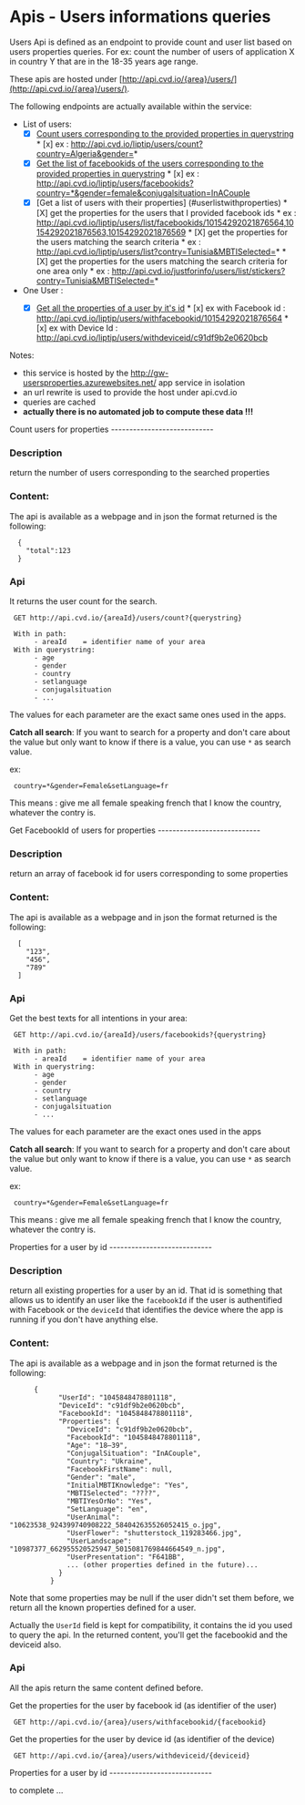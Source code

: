 # Apis - Users informations queries

Users Api is defined as an endpoint to provide count and user list based on users properties queries. For ex: count the number of users of application X in country Y that are in the 18-35 years age range.

These apis are hosted under [http://api.cvd.io/{area}/users/](http://api.cvd.io/{area}/users/).

The following endpoints are actually available within the service:

* List of users:
     * [X] [Count users corresponding to the provided properties in querystring](#countforproperties)
           * [x] ex : http://api.cvd.io/liptip/users/count?country=Algeria&gender=*
     * [X] [Get the list of facebookids of the users corresponding to the provided properties in querystring](#facebookidsforproperties)
           * [x]  ex : http://api.cvd.io/liptip/users/facebookids?country=*&gender=female&conjugalsituation=InACouple
     * [X] [Get a list of users with their properties] (#userlistwithproperties)
           * [X] get the properties for the users that I provided facebook ids
               * ex : http://api.cvd.io/liptip/users/list/facebookids/10154292021876564,10154292021876563,10154292021876569
           * [X] get the properties for the users matching the search criteria
               * ex : http://api.cvd.io/liptip/users/list?contry=Tunisia&MBTISelected=*
           * [X] get the properties for the users matching the search criteria for one area only
               * ex : http://api.cvd.io/justforinfo/users/list/stickers?contry=Tunisia&MBTISelected=*
* One User :
     * [X] [Get all the properties of a user by it's id](#userproperties)
           * [x] ex with Facebook id : http://api.cvd.io/liptip/users/withfacebookid/10154292021876564
           * [x] ex with Device Id   : http://api.cvd.io/liptip/users/withdeviceid/c91df9b2e0620bcb
           

Notes:
* this service is hosted by the http://gw-usersproperties.azurewebsites.net/ app service in isolation
* an url rewrite is used to provide the host under api.cvd.io
* queries are cached
* __actually there is no automated job to compute these data !!!__

<a name="countforproperties">
Count users for properties
----------------------------

### Description
return the number of users corresponding to the searched properties

### Content:

The api is available as a webpage and in json the format returned is the following:

      {
        "total":123
      }

### Api

It returns the user count for the search.

     GET http://api.cvd.io/{areaId}/users/count?{querystring}
     
     With in path: 
          - areaId    = identifier name of your area
     With in querystring: 
          - age
          - gender
          - country
          - setlanguage
          - conjugalsituation
          - ...
    
The values for each parameter are the exact same ones used in the apps.

**Catch all search**:
If you want to search for a property and don't care about the value but only want to know if there is a value, you can use `*` as search value.

ex:
     
     country=*&gender=Female&setLanguage=fr
     
This means : give me all female speaking french that I know the country, whatever the contry is.

     
<a name="facebookidsforproperties">
Get FacebookId of users for properties
----------------------------

### Description
return an array of facebook id for users corresponding to some properties

### Content:

The api is available as a webpage and in json the format returned is the following:

      [
        "123",
        "456",
        "789"
      ]

### Api

Get the best texts for all intentions in your area:

     GET http://api.cvd.io/{areaId}/users/facebookids?{querystring}
     
     With in path: 
          - areaId    = identifier name of your area
     With in querystring: 
          - age
          - gender
          - country
          - setlanguage
          - conjugalsituation
          - ...
    
The values for each parameter are the exact ones used in the apps

**Catch all search**:
If you want to search for a property and don't care about the value but only want to know if there is a value, you can use `*` as search value.

ex:
     
     country=*&gender=Female&setLanguage=fr
     
This means : give me all female speaking french that I know the country, whatever the contry is.

   

<a name="userproperties">
Properties for a user by id
----------------------------

### Description
return all existing properties for a user by an id. That id is something that allows us to identify an user like the `facebookId` if the user is authentified with Facebook or the `deviceId` that identifies the device where the app is running if you don't have anything else.

### Content:

The api is available as a webpage and in json the format returned is the following:

          {
                "UserId": "1045848478801118",
                "DeviceId": "c91df9b2e0620bcb",
                "FacebookId": "1045848478801118",
                "Properties": {
                  "DeviceId": "c91df9b2e0620bcb",
                  "FacebookId": "1045848478801118",
                  "Age": "18–39",
                  "ConjugalSituation": "InACouple",
                  "Country": "Ukraine",
                  "FacebookFirstName": null,
                  "Gender": "male",
                  "InitialMBTIKnowledge": "Yes",
                  "MBTISelected": "????",
                  "MBTIYesOrNo": "Yes",
                  "SetLanguage": "en",
                  "UserAnimal": "10623538_924399740908222_584042635526052415_o.jpg",
                  "UserFlower": "shutterstock_119283466.jpg",
                  "UserLandscape": "10987377_662955520525947_5015081769844664549_n.jpg",
                  "UserPresentation": "F641BB",
                  ... (other properties defined in the future)...
                }
              }

Note that some properties may be null if the user didn't set them before, we return all the known properties defined for a user.

Actually the `UserId` field is kept for compatibility, it contains the id you used to query the api. In the returned content, you'll get the facebookid and the deviceid also. 

### Api
All the apis return the same content defined before.

Get the properties for the user by facebook id (as identifier of the user)

     GET http://api.cvd.io/{area}/users/withfacebookid/{facebookid}
     
 
Get the properties for the user by device id (as identifier of the device)

     GET http://api.cvd.io/{area}/users/withdeviceid/{deviceid}
     
<a name="userlistwithproperties  ">
Properties for a user by id
----------------------------   

to complete ...
   
     
